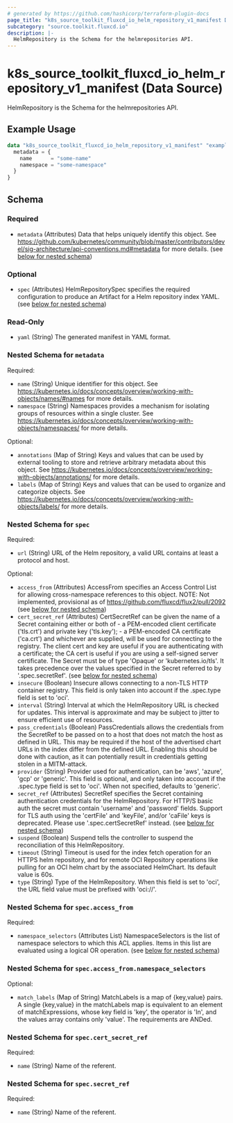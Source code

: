 ```yaml
---
# generated by https://github.com/hashicorp/terraform-plugin-docs
page_title: "k8s_source_toolkit_fluxcd_io_helm_repository_v1_manifest Data Source - terraform-provider-k8s"
subcategory: "source.toolkit.fluxcd.io"
description: |-
  HelmRepository is the Schema for the helmrepositories API.
---
```


# k8s_source_toolkit_fluxcd_io_helm_repository_v1_manifest (Data Source)

HelmRepository is the Schema for the helmrepositories API.

## Example Usage

```terraform
data "k8s_source_toolkit_fluxcd_io_helm_repository_v1_manifest" "example" {
  metadata = {
    name      = "some-name"
    namespace = "some-namespace"
  }
}
```

<!-- schema generated by tfplugindocs -->
## Schema

### Required

- `metadata` (Attributes) Data that helps uniquely identify this object. See https://github.com/kubernetes/community/blob/master/contributors/devel/sig-architecture/api-conventions.md#metadata for more details. (see [below for nested schema](#nestedatt--metadata))

### Optional

- `spec` (Attributes) HelmRepositorySpec specifies the required configuration to produce an Artifact for a Helm repository index YAML. (see [below for nested schema](#nestedatt--spec))

### Read-Only

- `yaml` (String) The generated manifest in YAML format.

<a id="nestedatt--metadata"></a>
### Nested Schema for `metadata`

Required:

- `name` (String) Unique identifier for this object. See https://kubernetes.io/docs/concepts/overview/working-with-objects/names/#names for more details.
- `namespace` (String) Namespaces provides a mechanism for isolating groups of resources within a single cluster. See https://kubernetes.io/docs/concepts/overview/working-with-objects/namespaces/ for more details.

Optional:

- `annotations` (Map of String) Keys and values that can be used by external tooling to store and retrieve arbitrary metadata about this object. See https://kubernetes.io/docs/concepts/overview/working-with-objects/annotations/ for more details.
- `labels` (Map of String) Keys and values that can be used to organize and categorize objects. See https://kubernetes.io/docs/concepts/overview/working-with-objects/labels/ for more details.


<a id="nestedatt--spec"></a>
### Nested Schema for `spec`

Required:

- `url` (String) URL of the Helm repository, a valid URL contains at least a protocol and host.

Optional:

- `access_from` (Attributes) AccessFrom specifies an Access Control List for allowing cross-namespace references to this object. NOTE: Not implemented, provisional as of https://github.com/fluxcd/flux2/pull/2092 (see [below for nested schema](#nestedatt--spec--access_from))
- `cert_secret_ref` (Attributes) CertSecretRef can be given the name of a Secret containing either or both of - a PEM-encoded client certificate ('tls.crt') and private key ('tls.key'); - a PEM-encoded CA certificate ('ca.crt') and whichever are supplied, will be used for connecting to the registry. The client cert and key are useful if you are authenticating with a certificate; the CA cert is useful if you are using a self-signed server certificate. The Secret must be of type 'Opaque' or 'kubernetes.io/tls'. It takes precedence over the values specified in the Secret referred to by '.spec.secretRef'. (see [below for nested schema](#nestedatt--spec--cert_secret_ref))
- `insecure` (Boolean) Insecure allows connecting to a non-TLS HTTP container registry. This field is only taken into account if the .spec.type field is set to 'oci'.
- `interval` (String) Interval at which the HelmRepository URL is checked for updates. This interval is approximate and may be subject to jitter to ensure efficient use of resources.
- `pass_credentials` (Boolean) PassCredentials allows the credentials from the SecretRef to be passed on to a host that does not match the host as defined in URL. This may be required if the host of the advertised chart URLs in the index differ from the defined URL. Enabling this should be done with caution, as it can potentially result in credentials getting stolen in a MITM-attack.
- `provider` (String) Provider used for authentication, can be 'aws', 'azure', 'gcp' or 'generic'. This field is optional, and only taken into account if the .spec.type field is set to 'oci'. When not specified, defaults to 'generic'.
- `secret_ref` (Attributes) SecretRef specifies the Secret containing authentication credentials for the HelmRepository. For HTTP/S basic auth the secret must contain 'username' and 'password' fields. Support for TLS auth using the 'certFile' and 'keyFile', and/or 'caFile' keys is deprecated. Please use '.spec.certSecretRef' instead. (see [below for nested schema](#nestedatt--spec--secret_ref))
- `suspend` (Boolean) Suspend tells the controller to suspend the reconciliation of this HelmRepository.
- `timeout` (String) Timeout is used for the index fetch operation for an HTTPS helm repository, and for remote OCI Repository operations like pulling for an OCI helm chart by the associated HelmChart. Its default value is 60s.
- `type` (String) Type of the HelmRepository. When this field is set to 'oci', the URL field value must be prefixed with 'oci://'.

<a id="nestedatt--spec--access_from"></a>
### Nested Schema for `spec.access_from`

Required:

- `namespace_selectors` (Attributes List) NamespaceSelectors is the list of namespace selectors to which this ACL applies. Items in this list are evaluated using a logical OR operation. (see [below for nested schema](#nestedatt--spec--access_from--namespace_selectors))

<a id="nestedatt--spec--access_from--namespace_selectors"></a>
### Nested Schema for `spec.access_from.namespace_selectors`

Optional:

- `match_labels` (Map of String) MatchLabels is a map of {key,value} pairs. A single {key,value} in the matchLabels map is equivalent to an element of matchExpressions, whose key field is 'key', the operator is 'In', and the values array contains only 'value'. The requirements are ANDed.



<a id="nestedatt--spec--cert_secret_ref"></a>
### Nested Schema for `spec.cert_secret_ref`

Required:

- `name` (String) Name of the referent.


<a id="nestedatt--spec--secret_ref"></a>
### Nested Schema for `spec.secret_ref`

Required:

- `name` (String) Name of the referent.
